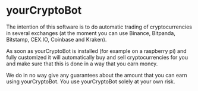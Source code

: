 # yourCryptoBot

The intention of this software is to do automatic trading of cryptocurrencies in several exchanges (at the moment you can use Binance, Bitpanda, Bitstamp, CEX.IO, Coinbase and Kraken). 

As soon as yourCryptoBot is installed (for example on a raspberry pi) and fully customized it will automatically buy and sell cryptocurrencies for you and make sure that this is done in a way that you earn money. 

We do in no way give any guarantees about the amount that you can earn using yourCryptoBot. You use yourCryptoBot solely at your own risk.
